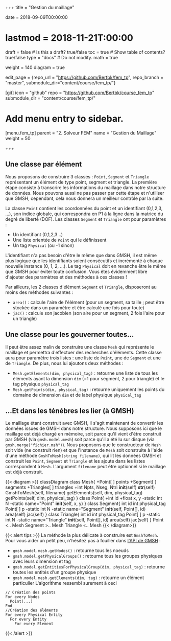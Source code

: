 +++
title = "Gestion du maillage"

date = 2018-09-09T00:00:00
# lastmod = 2018-11-21T:00:00

draft = false  # Is this a draft? true/false
toc = true  # Show table of contents? true/false
type = "docs"  # Do not modify.
math = true

weight = 140
diagram = true

edit_page = {repo_url = "https://github.com/Bertbk/fem_tp", repo_branch = "master", submodule_dir="content/course/fem_tp/"}

[git]
  icon = "github"
  repo = "https://github.com/Bertbk/course_fem_tp"
  submodule_dir = "content/course/fem_tp/"

# Add menu entry to sidebar.
[menu.fem_tp]
  parent = "2. Solveur FEM"
  name = "Gestion du Maillage"
  weight = 50

+++


## Une classe par élément

Nous proposons de construire 3 classes : `Point`, `Segment` et `Triangle` représentant un élément de type point, segment et triangle. La première étape consiste à transcrire les informations du maillage dans notre structure de données. Nous pouvons aussi ne pas passer par cette étape et n'utiliser que GMSH, cependant, cela nous donnera un meilleur contrôle par la suite.


La classe `Point` contient les coordonnées du point et un identifiant (0,1,2,3, ...), son indice globale, qui correspondra en P1 à la ligne dans la matrice du degré de liberté (DOF). Les classes `Segment` et `Triangle` ont pour paramètres :

- Un identifiant (0,1,2,3...)
- Une liste orientée de `Point` qui le définissent
- Un tag `Physical` (ou -1 sinon)

L'identifiant n'a pas besoin d'être le même que dans GMSH, il est même plus logique que les identifiants soient consécutifs et incrémenté à chaque nouvelle instance (0, 1, 2, ...). Le tag `Physical` doit en revanche être le même que GMSH pour éviter toute confusion. Vous êtes évidemment libre d'ajouter des paramètres et des méthodes à ces classes ! 

Par ailleurs, les 2 classes d'élément `Segment` et `Triangle`, disposeront au moins des méthodes suivantes :

- `area()` : calcule l'aire de l'élément (pour un segment, sa taille ; peut être stockée dans un paramètre et être calculé une fois pour toute)
- `jac()` : calcule son jacobien (son aire pour un segment, 2 fois l'aire pour un triangle)



## Une classe pour les gouverner toutes...

Il peut être assez malin de construire une classe `Mesh` qui représente le maillage et permettra d'effectuer des recherches d'éléments. Cette classe aura pour paramètre trois listes : une liste de `Point`, une de `Segment` et une de `Triangle`. De plus, nous lui ajoutons deux méthodes :

- `Mesh.getElements(dim, physical_tag)` : retourne une liste de tous les éléments ayant la dimension `dim` (=1 pour segment, 2 pour triangle) et le tag physique `physical_tag`
- `Mesh.getPoints(dim, physical_tag)` : retourne uniquement les points du domaine de dimension `dim` et de label physique `physical_tag`

## ...Et dans les ténébres les lier (à GMSH)

Le maillage étant construit avec GMSH, il s'agit maintenant de convertir les données issues de GMSH dans notre structure. Nous supposons ici que le maillage est déjà chargé en mémoire, soit parce qu'il vient d'être construit par GMSH (via `gmsh.model.mesh`) soit parce qu'il a été lu sur disque (via `gmsh.merge("fichier.msh")`). Nous proposons que le constructeur de `Mesh` soit vide (ne construit rien) et que l'instance de `Mesh` soit construite à l'aide d'une méthode `GmshToMesh(string filename)`, qui lit les données GMSH et construit les `Point`, `Segment` et `Triangle` et les ajoute dans les listes correspondent à `Mesh`. L'argument `filename` peut être optionnel si le maillage est déjà construit.

{{< diagram >}}
classDiagram
    class Mesh{
          +Point[ ] points
          +Segment[ ] segments
          +Triangles[ ] triangles
          +int Npts, Nseg, Ntri
          __init__(self)
          __str__(self)
          GmshToMesh(self, filename)
          getElements(self, dim, physical_tag)
          getPoints(self, dim, physical_tag)
      }
      class Point{
          +int id
          +float x, y
          -static int N
          -static name="Point"
          __init__(self, x, y)
      }
      class Segment{
          int id
          int physical_tag
          Point[ ] p
          -static int N
          -static name="Segment"
          __init__(self, Point[], id)
          area(self)
          jac(self)
      }
      class Triangle{
          int id
          int physical_tag
          Point[ ] p
          -static int N
          -static name="Triangle"
          __init__(self, Point[], id)
          area(self)
          jac(self)
      }
      Point <.. Mesh
      Segment >.. Mesh
      Triangle <.. Mesh
{{< /diagram>}}

{{< alert tips >}}
La méthode la plus délicate à construire est `GmshToMesh`. Pour vous aider un petit peu, n'hésitez pas à fouiller dans [l'API de GMSH](https://gitlab.onelab.info/gmsh/gmsh/blob/master/api/gmsh.py) :

- `gmsh.model.mesh.getNodes()` : retourne tous les noeuds
- `gmsh.model.getPhysicalGroups()` : retourne tous les groupes physiques avec leurs dimension et tag
- `gmsh.model.getEntitiesForPhysicalGroup(dim, physical_tag)` : retourne toutes les entités d'un groupe physique
- `gmsh.model.mesh.getElements(dim, tag)` : retourne un élément particulier
L'algorithme ressembl surement à ceci
```
// Création des points
For every Nodes
  Point(...)
End
//Création des éléments
For every Physical Entity
  For every Entity
    For every Element

```

{{< /alert >}}